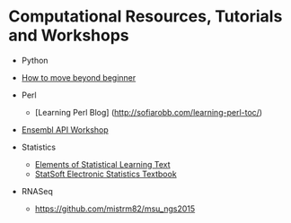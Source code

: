 # Computational Resources, Tutorials and Workshops

- Python
 * [How to move beyond beginner](http://stackoverflow.com/questions/2573135/python-progression-path-from-apprentice-to-guru)
 

- Perl  
  * [Learning Perl Blog] (http://sofiarobb.com/learning-perl-toc/)
  
- [Ensembl API Workshop](http://www.ebi.ac.uk/training/online/course/ensembl-filmed-api-workshop/installing-api)

- Statistics
  * [Elements of Statistical Learning Text](http://statweb.stanford.edu/~tibs/ElemStatLearn/)
  * [StatSoft Electronic Statistics Textbook](http://www.statsoft.com/Textbook)
  
- RNASeq
  * <https://github.com/mistrm82/msu_ngs2015>
  
